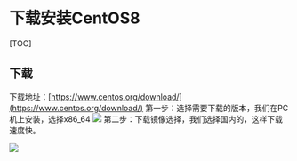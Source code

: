 # 下载安装CentOS8
[TOC]

## 下载
下载地址：[https://www.centos.org/download/](https://www.centos.org/download/)
第一步：选择需要下载的版本，我们在PC机上安装，选择x86_64
![](./_image/2020-09-17-15-59-36.jpg)
第二步：下载镜像选择，我们选择国内的，这样下载速度快。

![](./_image/2020-09-17-16-06-29.jpg)

